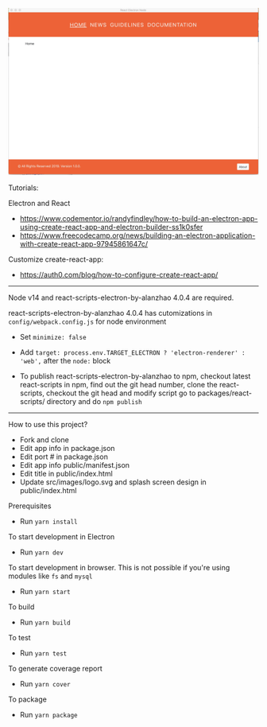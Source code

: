 ![Screenshot](/screenshot1.jpeg?raw=true "Screenshot 1")

Tutorials:

Electron and React
- https://www.codementor.io/randyfindley/how-to-build-an-electron-app-using-create-react-app-and-electron-builder-ss1k0sfer
- https://www.freecodecamp.org/news/building-an-electron-application-with-create-react-app-97945861647c/

Customize create-react-app:
- https://auth0.com/blog/how-to-configure-create-react-app/

---
Node v14 and react-scripts-electron-by-alanzhao 4.0.4 are required.

react-scripts-electron-by-alanzhao 4.0.4 has cutomizations in `config/webpack.config.js` for node environment

- Set `minimize: false`
- Add `target: process.env.TARGET_ELECTRON ? 'electron-renderer' : 'web',` after the `node:` block

- To publish react-scripts-electron-by-alanzhao to npm,
checkout latest react-scripts in npm, find out the git head number,
clone the react-scripts, checkout the git head and modify script
go to packages/react-scripts/ directory and do `npm publish`
---

How to use this project?
- Fork and clone
- Edit app info in package.json
- Edit port # in package.json
- Edit app info public/manifest.json
- Edit title in public/index.html
- Update src/images/logo.svg and splash screen design in public/index.html

Prerequisites
- Run `yarn install`

To start development in Electron
- Run `yarn dev`

To start development in browser. This is not possible if you're using modules like `fs` and `mysql`
- Run `yarn start`

To build
- Run `yarn build`

To test
- Run `yarn test`

To generate coverage report
- Run `yarn cover`

To package
- Run `yarn package`

